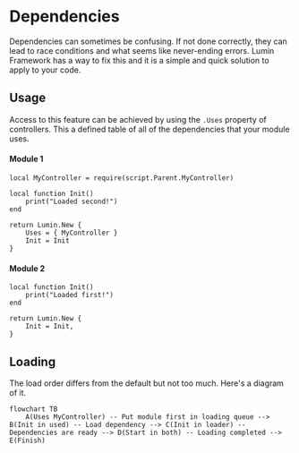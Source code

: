 # Dependencies

Dependencies can sometimes be confusing. If not done correctly, they can lead to race conditions and what seems like never-ending errors. Lumin Framework has a way to fix this and it is a simple and quick solution to apply to your code.

## Usage

Access to this feature can be achieved by using the `.Uses` property of controllers. This a defined table of all of the dependencies that your module uses.

#### Module 1

```luau
local MyController = require(script.Parent.MyController)

local function Init()
    print("Loaded second!")
end

return Lumin.New {
    Uses = { MyController }
    Init = Init
}
```

#### Module 2

```luau
local function Init()
    print("Loaded first!")
end

return Lumin.New {
    Init = Init,
}
```

## Loading

The load order differs from the default but not too much. Here's a diagram of it.

```mermaid
flowchart TB
    A(Uses MyController) -- Put module first in loading queue --> B(Init in used) -- Load dependency --> C(Init in loader) -- Dependencies are ready --> D(Start in both) -- Loading completed --> E(Finish)
```
